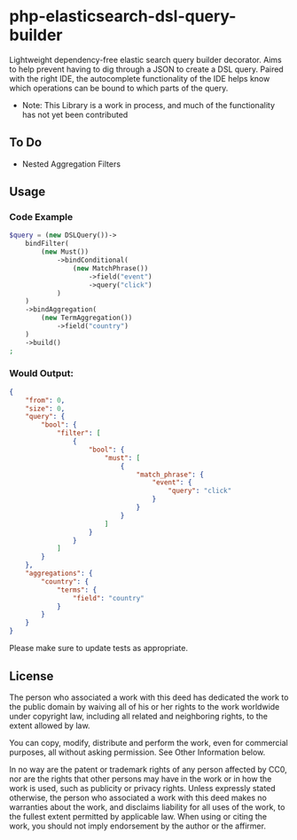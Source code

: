 
# php-elasticsearch-dsl-query-builder

Lightweight dependency-free elastic search query builder decorator. 
Aims to help prevent having to dig through a JSON to create a DSL query.
Paired with the right IDE, the autocomplete functionality of the IDE helps know which operations can be bound to which parts of the query.

- Note: This Library is a work in process, and much of the functionality has not yet been contributed 
## To Do
* Nested Aggregation Filters


## Usage

### Code Example
```php
$query = (new DSLQuery())->
    bindFilter(
        (new Must())
            ->bindConditional(
                (new MatchPhrase())
                    ->field("event")
                    ->query("click")
            )
    )
    ->bindAggregation(
        (new TermAggregation())
            ->field("country")
    )
    ->build()
;
```
### Would Output:

```json
{
    "from": 0,
    "size": 0,
    "query": {
        "bool": {
            "filter": [
                {
                    "bool": {
                        "must": [
                            {
                                "match_phrase": {
                                    "event": {
                                        "query": "click"
                                    }
                                }
                            }
                        ]
                    }
                }
            ]
        }
    },
    "aggregations": {
        "country": {
            "terms": {
                "field": "country"
            }
        }
    }
}
```

Please make sure to update tests as appropriate.

## License
The person who associated a work with this deed has dedicated the work to the public domain by waiving all of his or her rights to the work worldwide under copyright law, including all related and neighboring rights, to the extent allowed by law.

You can copy, modify, distribute and perform the work, even for commercial purposes, all without asking permission. See Other Information below.

In no way are the patent or trademark rights of any person affected by CC0, nor are the rights that other persons may have in the work or in how the work is used, such as publicity or privacy rights.
Unless expressly stated otherwise, the person who associated a work with this deed makes no warranties about the work, and disclaims liability for all uses of the work, to the fullest extent permitted by applicable law.
When using or citing the work, you should not imply endorsement by the author or the affirmer.



